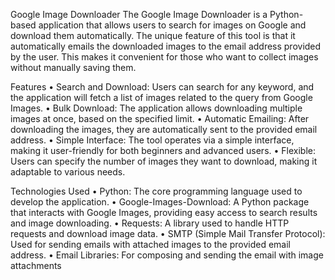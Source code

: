 Google Image Downloader
The Google Image Downloader is a Python-based application that allows users to search for images on Google and download them automatically.
The unique feature of this tool is that it automatically emails the downloaded images to the email address provided by the user. 
This makes it convenient for those who want to collect images without manually saving them.


Features
 • Search and Download: Users can search for any keyword, and the application will fetch a list of images related to the query from Google Images.
 • Bulk Download: The application allows downloading multiple images at once, based on the specified limit.
 • Automatic Emailing: After downloading the images, they are automatically sent to the provided email address.
 • Simple Interface: The tool operates via a simple interface, making it user-friendly for both beginners and advanced users.
 • Flexible: Users can specify the number of images they want to download, making it adaptable to various needs.
 
Technologies Used
 • Python: The core programming language used to develop the application.
 • Google-Images-Download: A Python package that interacts with Google Images, providing easy access to search results and image downloading.
 • Requests: A library used to handle HTTP requests and download image data.
 • SMTP (Simple Mail Transfer Protocol): Used for sending emails with attached images to the provided email address.
 • Email Libraries: For composing and sending the email with image attachments
